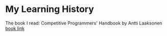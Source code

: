 # My Learning History

The book I read:  Competitive Programmers' Handbook by Antti Laaksonen
[book link](https://cses.fi/book/book.pdf)





